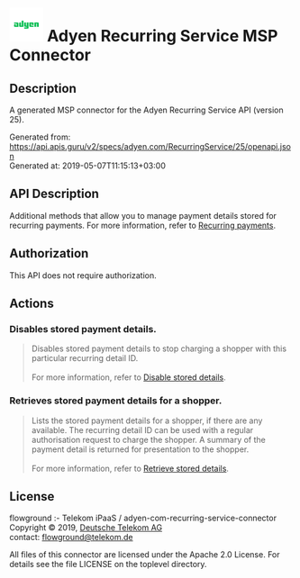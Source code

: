 # ![LOGO](logo.png) Adyen Recurring Service MSP Connector

## Description

A generated MSP connector for the Adyen Recurring Service API (version 25).

Generated from: https://api.apis.guru/v2/specs/adyen.com/RecurringService/25/openapi.json<br/>
Generated at: 2019-05-07T11:15:13+03:00

## API Description

Additional methods that allow you to manage payment details stored for recurring payments. For more information, refer to [Recurring payments](https://docs.adyen.com/developers/features/recurring-payments).

## Authorization

This API does not require authorization.

## Actions

### Disables stored payment details.

> Disables stored payment details to stop charging a shopper with this particular recurring detail ID.<br/>
> <br/>
> For more information, refer to [Disable stored details](https://docs.adyen.com/developers/features/recurring-payments/disable-stored-details).

### Retrieves stored payment details for a shopper.

> Lists the stored payment details for a shopper, if there are any available. The recurring detail ID can be used with a regular authorisation request to charge the shopper. A summary of the payment detail is returned for presentation to the shopper.<br/>
> <br/>
> For more information, refer to [Retrieve stored details](https://docs.adyen.com/developers/features/recurring-payments/retrieve-stored-details).

## License

flowground :- Telekom iPaaS / adyen-com-recurring-service-connector<br/>
Copyright © 2019, [Deutsche Telekom AG](https://www.telekom.de)<br/>
contact: flowground@telekom.de

All files of this connector are licensed under the Apache 2.0 License. For details
see the file LICENSE on the toplevel directory.
